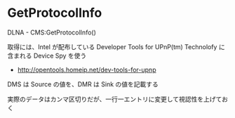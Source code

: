 GetProtocolInfo
===============

DLNA - CMS:GetProtocolInfo()

取得には、Intel が配布している Developer Tools for UPnP(tm) Technolofy に含まれる Device Spy を使う
- http://opentools.homeip.net/dev-tools-for-upnp

DMS は Source の値を、DMR は Sink の値を記載する

実際のデータはカンマ区切りだが、一行一エントリに変更して視認性を上げておく
